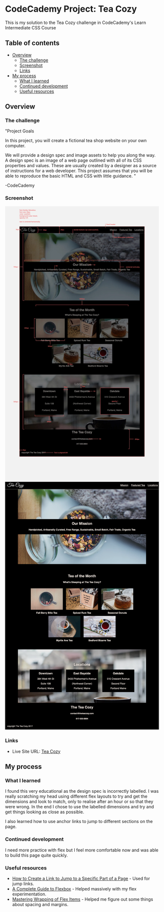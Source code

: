 # CodeCademy Project: Tea Cozy

This is my solution to the Tea Cozy challenge in CodeCademy's Learn Intermediate CSS Course

## Table of contents

- [Overview](#overview)
  - [The challenge](#the-challenge)
  - [Screenshot](#screenshot)
  - [Links](#links)
- [My process](#my-process)
  - [What I learned](#what-i-learned)
  - [Continued development](#continued-development)
  - [Useful resources](#useful-resources)

## Overview

### The challenge

"Project Goals

In this project, you will create a fictional tea shop website on your own computer.

We will provide a design spec and image assets to help you along the way. A design spec is an image of a web page outlined with all of its CSS properties and values. These are usually created by a designer as a source of instructions for a web developer. This project assumes that you will be able to reproduce the basic HTML and CSS with little guidance. "

-CodeCademy

### Screenshot

![Design Spec](images/img-tea-cozy-redline.webp)
![Final Result](images/screenshot.png)

### Links

- Live Site URL: [Tea Cozy]()

## My process

### What I learned

I found this very educational as the design spec is incorrectly labelled. I was really scratching my head using different flex layouts to try and get the dimensions and look to match, only to realise after an hour or so that they were wrong. In the end I chose to use the labelled dimensions and try and get things looking as close as possible. 

I also learned how to use anchor links to jump to different sections on the page.

### Continued development

I need more practice with flex but I feel more comfortable now and was able to build this page quite quickly. 

### Useful resources

- [How to Create a Link to Jump to a Specific Part of a Page](https://blog.hubspot.com/marketing/jump-link-same-page) - Used for jump links.
- [A Complete Guide to Flexbox](https://css-tricks.com/snippets/css/a-guide-to-flexbox/) - Helped massively with my flex experimentation. 
- [Mastering Wrapping of Flex Items](https://developer.mozilla.org/en-US/docs/Web/CSS/CSS_Flexible_Box_Layout/Mastering_Wrapping_of_Flex_Items) - Helped me figure out some things about spacing and margins.